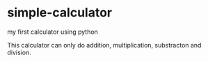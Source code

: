# simple-calculator
my first calculator using python

This calculator can only do addition, multiplication, substracton and division.